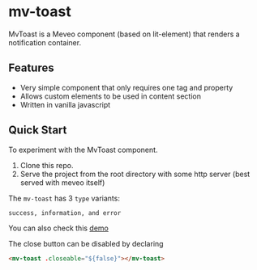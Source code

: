 # mv-toast

 MvToast is a Meveo component (based on lit-element) that renders a notification container.

## Features
* Very simple component that only requires one tag and property
* Allows custom elements to be used in content section
* Written in vanilla javascript


## Quick Start

To experiment with the MvToast component.

1. Clone this repo.
2. Serve the project from the root directory with some http server (best served with meveo itself)

The `mv-toast` has 3 `type` variants:
```
success, information, and error 
```


You can also check this [demo](https://toast.meveo.org)

The close button can be disabled by declaring
```html
<mv-toast .closeable="${false}"></mv-toast>
```
